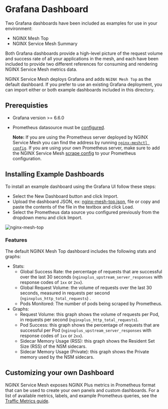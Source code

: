 # Grafana Dashboard

Two Grafana dashboards have been included as examples for use in your environment: 
- NGINX Mesh Top
- NGINX Service Mesh Summary

Both Grafana dashboards provide a high-level picture of the request volume and success rate of all your applications in the mesh, and each have been included to provide two different references for consuming and rendering NGINX Service Mesh metrics data. 

NGINX Service Mesh deploys Grafana and adds `NGINX Mesh Top` as the default dashboard.  If you prefer to use an existing Grafana deployment, you can import either or both example dashboards included in this directory.

## Prerequisties
- Grafana version >= 6.6.0
- Prometheus datasource must be [configured](https://prometheus.io/docs/visualization/grafana/#creating-a-prometheus-data-source).
  
  **Note:** If you are using the Prometheus server deployed by NGINX Service Mesh you can find the address by running [`nginx-meshctl config`](https://docs.nginx.com/nginx-service-mesh/reference/nginx-meshctl/#usage).
  If you are using your own Prometheus server, make sure to add the NGINX Service Mesh [scrape config](../prometheus/README.md) to your Prometheus configuration.

## Installing Example Dashboards

To install an example dashboard using the Grafana UI follow these steps:
- Select the New Dashboard button and click Import.
- Upload the dashboard JSON, ex: [nginx-mesh-top.json](nginx-mesh-top.json), file or copy and paste the contents of the file in the textbox and click Load.
- Select the Prometheus data source you configured previously from the dropdown menu and click Import.

![nginx-mesh-top](dashboard.png)


### Features
The default NGINX Mesh Top dashboard includes the following stats and graphs:

- Stats:
  - Global Success Rate: the percentage of requests that are successful over the last 30 seconds (`nginxplus_upstream_server_responses` with response codes of `1xx` or `2xx`).
  - Global Request Volume: the volume of requests over the last 30 seconds, measured in requests per second (`nginxplus_http_total_requests`) . 
  - Pods Monitored: The number of pods being scraped by Prometheus.
- Graphs:
  - Request Volume: this graph shows the volume of requests per Pod, in requests per second (`nginxplus_http_total_requests`).
  - Pod Success:  this graph shows the percentage of requests that are successful per Pod (`nginxplus_upstream_server_responses` with response codes of `1xx` or `2xx`).
  - Sidecar Memory Usage (RSS): this graph shows the Resident Set Size (RSS) of the NSM sidecars.
  - Sidecar Memory Usage (Private): this graph shows the Private memory used by the NSM sidecars.


## Customizing your own Dashboard

NGINX Service Mesh exposes NGINX Plus metrics in Prometheus format that can be used to create your own panels and custom dashboards. For a list of available metrics, labels, and example Prometheus queries, see the [Traffic Metrics guide](https://docs.nginx.com/nginx-service-mesh/guides/traffic-metrics/).
